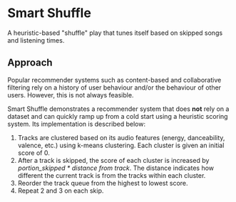 # Smart Shuffle
A heuristic-based "shuffle" play that tunes itself based on skipped songs and listening times.

## Approach
Popular recommender systems such as content-based and collaborative filtering rely on a history of user behaviour and/or the behaviour of other users. However, this is not always feasible.

Smart Shuffle demonstrates a recommender system that does **not** rely on a dataset and can quickly ramp up from a cold start using a heuristic scoring system. Its implementation is described below:

1. Tracks are clustered based on its audio features (energy, danceability, valence, etc.) using k-means clustering. Each cluster is given an initial score of 0.
2. After a track is skipped, the score of each cluster is increased by _portion_skipped * distance from track_. The distance indicates how different the current track is from the tracks within each cluster.
3. Reorder the track queue from the highest to lowest score.
4. Repeat 2 and 3 on each skip.
